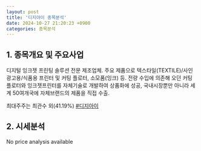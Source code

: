 ```yaml
---
layout: post
title: '디지아이 종목분석'
date: 2024-10-27 21:20:23 +0900
categories: 종목분석
---
```


## 1. 종목개요 및 주요사업

디지털 잉크젯 프린팅 솔루션 전문 제조업체. 주요 제품으로 텍스타일(TEXTILE)/사인 광고용/식품용 프린터 및 커팅 플로터, 소모품(잉크) 등. 전량 수입에 의존해 오던 커팅플로터와 잉크젯프린터를 자체기술로 개발하여 상품화에 성공, 국내시장뿐만 아니라 세계 50여개국에 자체브랜드의 제품을 직접 수출. 

최대주주는 최관수 외(41.19%)
[#디지아이](#)

## 2. 시세분석

No price analysis available
